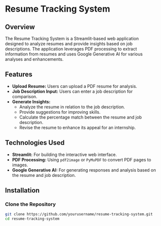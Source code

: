# Resume Tracking System

## Overview

The Resume Tracking System is a Streamlit-based web application designed to analyze resumes and provide insights based on job descriptions. The application leverages PDF processing to extract information from resumes and uses Google Generative AI for various analyses and enhancements.

## Features

- **Upload Resume:** Users can upload a PDF resume for analysis.
- **Job Description Input:** Users can enter a job description for comparison.
- **Generate Insights:**
  - Analyze the resume in relation to the job description.
  - Provide suggestions for improving skills.
  - Calculate the percentage match between the resume and job description.
  - Revise the resume to enhance its appeal for an internship.

## Technologies Used

- **Streamlit:** For building the interactive web interface.
- **PDF Processing:** Using `pdf2image` or `PyMuPDF` to convert PDF pages to images.
- **Google Generative AI:** For generating responses and analysis based on the resume and job description.

## Installation

### Clone the Repository

```bash
git clone https://github.com/yourusername/resume-tracking-system.git
cd resume-tracking-system
